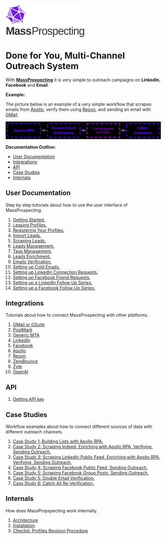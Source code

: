 <img src="./assets/logo.svg" alt="image" width="256" height="auto" />

# Done for You, Multi-Channel Outreach System

With [**MassProspecting**](https://massprospecting.com) it is very simple to outreach campaigns on **LinkedIn**, **Facebook** and **Email**.

**Example:**

The picture below is an example of a very simple workflow that scrapes emails from [Apollo](https://www.apollo.io), verify them using [Reoon](https://emailverifier.reoon.com), and sending an email with [GMail](https://gmail.com).

![Example Workflow](./assets/main/1.png)

**Documentation Outline:**

- [User Documentation](#user-documentation)
- [Integrations](#integrations)
- [API](#api)
- [Case Studies](#case-studies)
- [Internals](#internals)

## User Documentation

Step by step tutorials about how to use the user interface of MassProspecting.

1. [Getting Started.](/user/1-getting-started.md)
2. [Leasing Profiles.](/user/2-leasing-profiles.md)
3. [Registering Your Profiles.](/user/3-registering-your-profiles.md)
4. [Import Leads.](/user/4-import-leads.md)
5. [Scraping Leads.](/user/5-scraping-leads.md)
6. [Leads Management.](/user/6-leads-management.md)
7. [Tags Management.](/user/7-tags-management.md)
8. [Leads Enrichment.](/user/8-leads-enrichment.md)
9. [Emails Verification.](/user/9-emails-verification.md)
10. [Setting up Cold Emails.](/user/10-setting-up-cold-emails.md)
11. [Setting up LinkedIn Connection Requests.](/user/11-setting-up-linkedin-connection-requests.md)
12. [Setting up Facebook Friend Requests.](/user/12-setting-up-facebook-friend-requests.md)
13. [Setting up a LinkedIn Follow Up Series.](/user/13-setting-up-a-linkedin-follow-up-series.md)
14. [Setting up a Facebook Follow Up Series.](/user/14-setting-up-a-facebook-follow-up-series.md)

## Integrations

Tutorials about how to connect MassProspecting with other platforms.

1. [GMail or GSuite](/integrations/1-gmail-or-gsuite.md)
2. [PostMark](/integrations/2-postmark.md)
3. [Generic MTA](/integrations/3-generic-mta.md)
4. [LinkedIn](/integrations/4-linkedin.md)
5. [Facebook](/integrations/5-facebook.md)
6. [Apollo](/integrations/6-apollo.md)
7. [Reoon](/integrations/7-reoon.md)
8. [ZeroBounce](/integrations/8-zerobounce.md)
9. [Zyte](/integrations/9-zyte.md)
10. [OpenAI](/integrations/10-openai.md)

## API

1. [Getting API key](/api/1-getting-api-key.md)

## Case Studies

Workflow examples about how to connect different sources of data with different outreach channels.

1. [Case Study 1: Building Lists with Apollo RPA.](/case-studies/1-case-study-1:-building-lists-with-apollo-rpa.md)
2. [Case Study 2: Scraping Indeed, Enriching with Apollo RPA, Verifying, Sending Outreach.](/case-studies/2-case-study-2:-scraping-indeed,-enriching-with-apollo-rpa,-verifying,-sending-outreach.md)
3. [Case Study 3: Scraping LinkedIn Public Feed, Enriching with Apollo RPA, Verifying, Sending Outreach.](/case-studies/3-case-study-3:-scraping-linkedin-public-feed,-enriching-with-apollo-rpa,-verifying,-sending-outreach.md)
4. [Case Study 4: Scraping Facebook Public Feed, Sending Outreach.](/case-studies/4-case-study-4:-scraping-facebook-public-feed,-sending-outreach.md)
5. [Case Study 5: Scraping Facebook Group Posts, Sending Outreach.](/case-studies/5-case-study-5:-scraping-facebook-group-posts,-sending-outreach.md)
6. [Case Study 5: Double Email Verification.](/case-studies/6-case-study-5:-double-email-verification.md)
7. [Case Study 6: Catch-All Re-Verification.](/case-studies/7-case-study-6:-catch-all-re-verification.md)

## Internals

How does MassPropspecting work internally.

1. [Architecture](/internals/1-architecture.md)
2. [Installation](/internals/2-installation.md)
3. [Checlist: Profiles Revision Procedure](/internals/3-checklist-profiles-revision-procedure.md)
